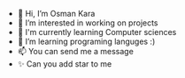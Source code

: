 - 👋 Hi, I’m Osman Kara
- 👀 I’m interested in working on projects
- 🌱 I'm currently learning Computer sciences
- 💞️ I’m learning programing languges :)
- 📫 You can send me a message
- ✨ Can you add star to me 

<!---
OsmanMR99/OsmanMR99 is a ✨ special ✨ repository because its `README.md` (this file) appears on your GitHub profile.
You can click the Preview link to take a look at your changes.
--->

